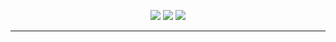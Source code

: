 <p align="center">
     <img src ="https://github-readme-stats.vercel.app/api?username=kola-rt&show_icons=true&count_private=true&theme=darcula&hide_border=true&hide=issues,contribs&bg_color=00000000">
     <img src ="https://github-readme-stats.vercel.app/api/top-langs/?username=kola-rt&layout=compact&hide_border=true&theme=darcula&bg_color=00000000&langs_count=6">
     <img src ="https://github-readme-streak-stats.herokuapp.com?user=kola-rt&theme=darcula&hide_border=true&background=FFFFFF00"><br/>

</p>

<hr>
<!-- 
<br/>

<a href="https://github.com/kola-rt/github-readme-activity-graph"><img alt="Activity Graph" src="https://activity-graph.herokuapp.com/graph?username=kola-rt&bg_color=0D1117&color=C57233&line=BF6726&point=CECECE&hide_border=true&hide_title=true&theme=darcula" /></a>

<hr> -->
